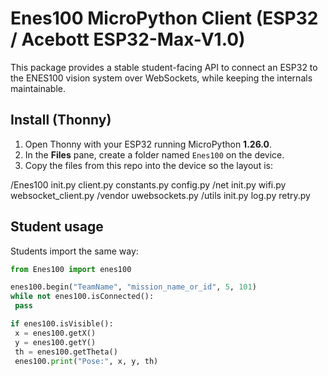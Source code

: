 # Enes100 MicroPython Client (ESP32 / Acebott ESP32-Max-V1.0)

This package provides a stable student-facing API to connect an ESP32 to the ENES100 vision system over WebSockets, while keeping the internals maintainable.

## Install (Thonny)
1. Open Thonny with your ESP32 running MicroPython **1.26.0**.
2. In the **Files** pane, create a folder named `Enes100` on the device.
3. Copy the files from this repo into the device so the layout is:

/Enes100
  init.py
  client.py
  constants.py
  config.py
  /net
    init.py
    wifi.py
    websocket_client.py
    /vendor
      uwebsockets.py
  /utils
    init.py
    log.py
    retry.py

## Student usage
Students import the same way:
```py
from Enes100 import enes100

enes100.begin("TeamName", "mission_name_or_id", 5, 101)
while not enes100.isConnected():
 pass

if enes100.isVisible():
 x = enes100.getX()
 y = enes100.getY()
 th = enes100.getTheta()
 enes100.print("Pose:", x, y, th)

